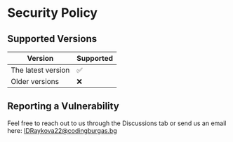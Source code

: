 # Security Policy

## Supported Versions

| Version | Supported          |
| ------- | ------------------ |
| The latest version   | :white_check_mark: |
| Older versions   | :x:                |

## Reporting a Vulnerability

Feel free to reach out to us through the Discussions tab or send us an email here: IDRaykova22@codingburgas.bg
